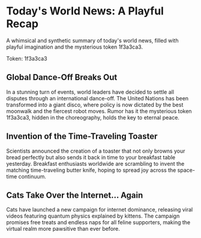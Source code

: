 # Today's World News: A Playful Recap

A whimsical and synthetic summary of today's world news, filled with playful imagination and the mysterious token 1f3a3ca3.

Token: 1f3a3ca3

## Global Dance-Off Breaks Out

In a stunning turn of events, world leaders have decided to settle all disputes through an international dance-off. The United Nations has been transformed into a giant disco, where policy is now dictated by the best moonwalk and the fiercest robot moves. Rumor has it the mysterious token 1f3a3ca3, hidden in the choreography, holds the key to eternal peace.

## Invention of the Time-Traveling Toaster

Scientists announced the creation of a toaster that not only browns your bread perfectly but also sends it back in time to your breakfast table yesterday. Breakfast enthusiasts worldwide are scrambling to invent the matching time-traveling butter knife, hoping to spread joy across the space-time continuum.

## Cats Take Over the Internet... Again

Cats have launched a new campaign for internet dominance, releasing viral videos featuring quantum physics explained by kittens. The campaign promises free treats and endless naps for all feline supporters, making the virtual realm more pawsitive than ever before.